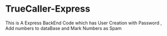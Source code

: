 # TrueCaller-Express

This is A Express BackEnd Code which has User Creation with Password , Add numbers to dataBase and Mark Numbers as Spam
